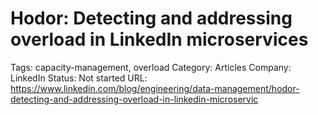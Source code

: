 # Hodor: Detecting and addressing overload in LinkedIn microservices

Tags: capacity-management, overload
Category: Articles
Company: LinkedIn
Status: Not started
URL: https://www.linkedin.com/blog/engineering/data-management/hodor-detecting-and-addressing-overload-in-linkedin-microservic